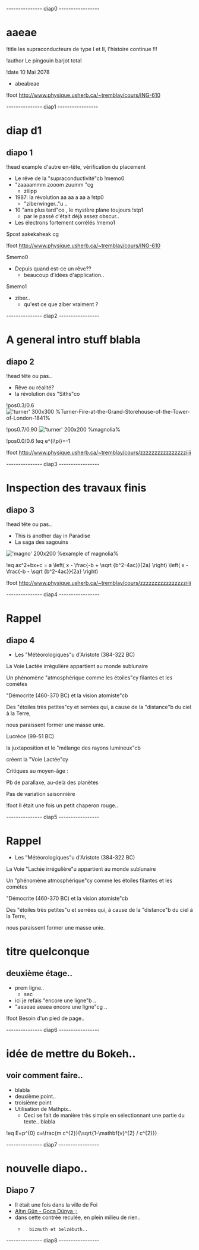 
 --------------- diap0 ----------------- 

 
# aaeae

!title les supraconducteurs de type I et II, l'histoire continue !!!

!author Le pingouin barjot total

!date 10 Mai 2078

* abeabeae


!foot http://www.physique.usherb.ca/~tremblay/cours/ING-610


 --------------- diap1 ----------------- 

 # diap d1

## diapo 1

!head example d'autre en-tête, vérification du placement

* Le rêve de la "supraconductivité"cb !memo0
* "zaaaammm zooom zuumm "cg 
    * ziiipp
* 1987: la révolution aa  aa a aa a !stp0
    * "ziberwinger.."u ..
* 10 "ans plus tard"co , le mystère plane toujours !stp1
	* par le passé c'était déjà assez obscur..
* Les électrons fortement corrélés !memo1


$post aakekaheak cg


!foot http://www.physique.usherb.ca/~tremblay/cours/ING-610

$memo0

* Depuis quand est-ce un rêve??
    * beaucoup d'idées d'application..

$memo1

* ziber..
    * qu'est ce que ziber vraiment ?


 --------------- diap2 ----------------- 

 
# A general intro stuff blabla

## diapo 2

!head tête ou pas..

* Rêve ou réalité?
* la révolution des "Siths"co 

!pos0.3/0.6
!['turner' 300x300 %Turner-Fire-at-the-Grand-Storehouse-of-the-Tower-of-London-1841%](Turner-Fire-at-the-Grand-Storehouse-of-the-Tower-of-London-1841.jpg)

!pos0.7/0.90
!['turner' 200x200 %magnolia%](magnolia.jpg)

!pos0.0/0.6
!eq e^{i\pi}=-1



!foot http://www.physique.usherb.ca/~tremblay/cours/zzzzzzzzzzzzzzzziiii


 --------------- diap3 ----------------- 

 
# Inspection des travaux finis

## diapo 3

!head tête ou pas..

* This is another day in Paradise
* La saga des sagouins 

!['magno' 200x200 %example of magnolia%](magnolia.jpg)

!eq ax^2+bx+c =
a
\left( x - \frac{-b + \sqrt {b^2-4ac}}{2a} \right)
\left( x - \frac{-b - \sqrt {b^2-4ac}}{2a} \right)



!foot http://www.physique.usherb.ca/~tremblay/cours/zzzzzzzzzzzzzzzziiii


 --------------- diap4 ----------------- 

 # Rappel

## diapo 4

* Les "Météorologiques"u d'Aristote (384-322 BC)

La Voie Lactée irrégulière appartient au monde sublunaire

Un phénomène "atmosphérique comme les étoiles"cy filantes et les comètes

"Démocrite (460-370 BC) et la vision atomiste"cb

Des "étoiles très petites"cy et serrées qui, à cause de la "distance"b du ciel à la Terre,

nous paraissent former une masse unie.


Lucrèce (99-51 BC)

la juxtaposition et le "mélange des rayons lumineux"cb  

créent la "Voie Lactée"cy 

Critiques au moyen-âge :

Pb de parallaxe, au-delà des planètes

Pas de variation saisonnière



!foot Il était une fois un petit chaperon rouge.. 


 --------------- diap5 ----------------- 

 # Rappel

* Les "Météorologiques"u d'Aristote (384-322 BC)

La Voie "Lactée irrégulière"u appartient au monde sublunaire

Un "phénomène atmosphérique"cy comme les étoiles filantes et les comètes

"Démocrite (460-370 BC) et la vision atomiste"cb

Des "étoiles très petites"u et serrées qui, à cause de la "distance"b du ciel à la Terre,

nous paraissent former une masse unie.

# titre quelconque

## deuxième étage..

* prem ligne..
	* sec
* ici je refais "encore une ligne"b .. 
* "aeaeae aeaea  encore une ligne"cg ..  

!foot Besoin d'un pied de page.. 


 --------------- diap6 ----------------- 

  # idée de mettre du Bokeh..

 ## voir comment faire..

* blabla
* deuxième point.. 
* troisième point
* Utilisation de Mathpix.. 
	* Ceci se fait de manière très simple en sélectionnant une partie du texte.. blabla

!eq E=p^{0} c=\frac{m c^{2}}{\sqrt{1-\mathbf{v}^{2} / c^{2}}}




 --------------- diap7 ----------------- 

  # nouvelle diapo..

 ## Diapo 7

 * Il était une fois dans la ville de Foi
 * [Altın Gün - Goca Dünya ;;](https://www.youtube.com/watch?v=WXTIJzPg1H4)
 * dans cette contrée reculée, en plein milieu de rien.. 
 	* ```
    	bizmuth et belzébuth.. 
        ```


 --------------- diap8 ----------------- 

  
